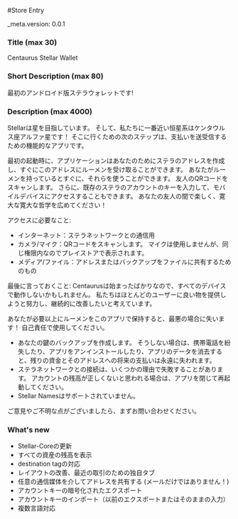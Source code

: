 ﻿#Store Entry

_meta.version: 0.0.1

### Title (max 30)

Centaurus Stellar Wallet

### Short Description (max 80)

最初のアンドロイド版ステラウォレットです!

### Description (max 4000)


Stellarは星を目指しています。 そして、私たちに一番近い恒星系はケンタウルス座アルファ星です！ そこに行くための次のステップは、支払いを送受信するための機能的なアプリです。

最初の起動時に、アプリケーションはあなたのためにステラのアドレスを作成し、すぐにこのアドレスにルーメンを受け取ることができます。 あなたがルーメンを持っているとすぐに、それらを使うことができます。 友人のQRコードをスキャンします。 さらに、既存のステラのアカウントのキーを入力して、モバイルデバイスにアクセスすることもできます。 あなたの友人の間で楽しく、寛大な寛大な哲学を広めてください！

アクセスに必要なこと:

* インターネット：ステラネットワークとの通信用
* カメラ/マイク：QRコードをスキャンします。 マイクは使用しませんが、同じ権限内なのでプレイストアで表示されます。
* メディア/ファイル：アドレスまたはバックアップをファイルに共有するためのもの

最後に言っておくこと:
Centaurusは始まったばかりなので、すべてのデバイスで動作しないかもしれません。 私たちはほとんどのユーザーに良い物を提供しようと努力し、継続的に改善したいと考えています。

あなたが必要以上にルーメンをこのアプリで保持すると、最悪の場合に失います！ 自己責任で使用してください。

* あなたの鍵のバックアップを作成します。 そうしない場合は、携帯電話を紛失したり、アプリをアンインストールしたり、アプリのデータを消去すると、残りの資金とそのアドレスへの将来の支払いは永遠に失われます。
* ステラネットワークとの接続は、いくつかの理由で失敗することがあります。 アカウントの残高が正しくないと思われる場合は、アプリを閉じて再起動してください。
* Stellar Namesはサポートされていません。

ご意見やご不明な点がございましたら、まずお問い合わせください。

### What's new

* Stellar-Coreの更新
* すべての資産の残高を表示
* destination tagの対応
* レイアウトの改善、最近の取引のための独自タブ
* 任意の通信媒体を介してアドレスを共有する (メールだけではありません！)
* アカウントキーの暗号化されたエクスポート
* アカウントキーのインポート（以前のエクスポートまたはそのままの入力）
* 複数言語対応
